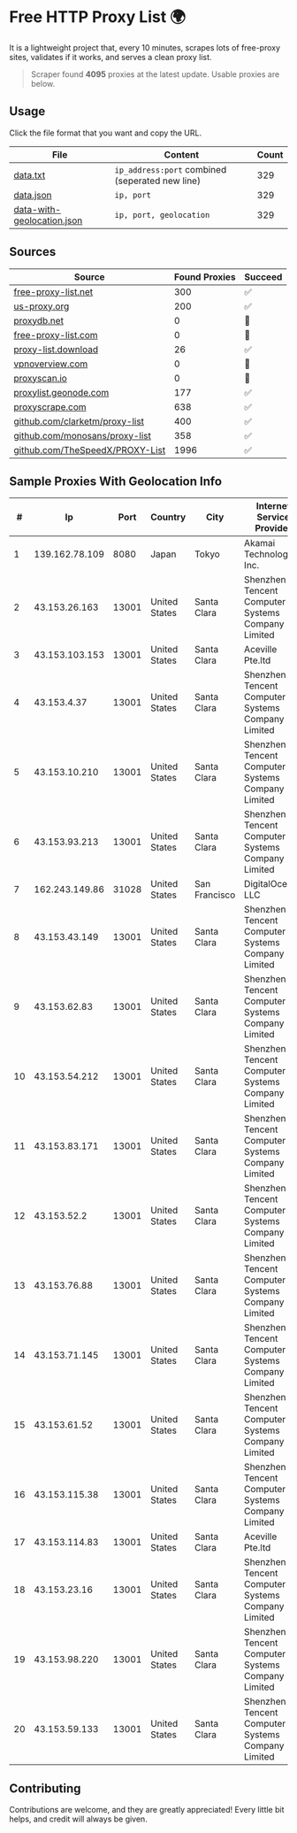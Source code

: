 
# Free HTTP Proxy List 🌍

It is a lightweight project that, every 10 minutes, scrapes lots of free-proxy sites, validates if it works, and serves a clean proxy list.


> Scraper found **4095** proxies at the latest update. Usable proxies are below.

## Usage

Click the file format that you want and copy the URL.


|File|Content|Count|
|----|-------|-----|
|[data.txt](https://raw.githubusercontent.com/themiralay/Proxy-List-World/master/data.txt)|`ip_address:port` combined (seperated new line)|329|
|[data.json](https://raw.githubusercontent.com/themiralay/Proxy-List-World/master/data.json)|`ip, port`|329|
|[data-with-geolocation.json](https://raw.githubusercontent.com/themiralay/Proxy-List-World/master/data-with-geolocation.json)|`ip, port, geolocation`|329|

## Sources

|Source|Found Proxies|Succeed|
|------|-------------|-------|
|[free-proxy-list.net](https://free-proxy-list.net)|300|✅|
|[us-proxy.org](https://www.us-proxy.org)|200|✅|
|[proxydb.net](http://proxydb.net)|0|🚫|
|[free-proxy-list.com](https://free-proxy-list.com/?page=&port=&type%5B%5D=http&type%5B%5D=https&up_time=0&search=Search)|0|🚫|
|[proxy-list.download](https://www.proxy-list.download/HTTP)|26|✅|
|[vpnoverview.com](https://vpnoverview.com/privacy/anonymous-browsing/free-proxy-servers)|0|🚫|
|[proxyscan.io](https://www.proxyscan.io)|0|🚫|
|[proxylist.geonode.com](https://proxylist.geonode.com/api/proxy-list?limit=300&page=1&sort_by=lastChecked&sort_type=desc&protocols=http,https)|177|✅|
|[proxyscrape.com](https://api.proxyscrape.com/v2/?request=displayproxies&protocol=http&timeout=10000&country=all&ssl=all&anonymity=all)|638|✅|
|[github.com/clarketm/proxy-list](https://raw.githubusercontent.com/clarketm/proxy-list/master/proxy-list-raw.txt)|400|✅|
|[github.com/monosans/proxy-list](https://raw.githubusercontent.com/monosans/proxy-list/main/proxies/http.txt)|358|✅|
|[github.com/TheSpeedX/PROXY-List](https://raw.githubusercontent.com/TheSpeedX/PROXY-List/master/http.txt)|1996|✅|


## Sample Proxies With Geolocation Info

|#|Ip|Port|Country|City|Internet Service Provider|
|-|--|----|-------|----|-------------------------|
|1|139.162.78.109|8080|Japan|Tokyo|Akamai Technologies, Inc.|
|2|43.153.26.163|13001|United States|Santa Clara|Shenzhen Tencent Computer Systems Company Limited|
|3|43.153.103.153|13001|United States|Santa Clara|Aceville Pte.ltd|
|4|43.153.4.37|13001|United States|Santa Clara|Shenzhen Tencent Computer Systems Company Limited|
|5|43.153.10.210|13001|United States|Santa Clara|Shenzhen Tencent Computer Systems Company Limited|
|6|43.153.93.213|13001|United States|Santa Clara|Shenzhen Tencent Computer Systems Company Limited|
|7|162.243.149.86|31028|United States|San Francisco|DigitalOcean, LLC|
|8|43.153.43.149|13001|United States|Santa Clara|Shenzhen Tencent Computer Systems Company Limited|
|9|43.153.62.83|13001|United States|Santa Clara|Shenzhen Tencent Computer Systems Company Limited|
|10|43.153.54.212|13001|United States|Santa Clara|Shenzhen Tencent Computer Systems Company Limited|
|11|43.153.83.171|13001|United States|Santa Clara|Shenzhen Tencent Computer Systems Company Limited|
|12|43.153.52.2|13001|United States|Santa Clara|Shenzhen Tencent Computer Systems Company Limited|
|13|43.153.76.88|13001|United States|Santa Clara|Shenzhen Tencent Computer Systems Company Limited|
|14|43.153.71.145|13001|United States|Santa Clara|Shenzhen Tencent Computer Systems Company Limited|
|15|43.153.61.52|13001|United States|Santa Clara|Shenzhen Tencent Computer Systems Company Limited|
|16|43.153.115.38|13001|United States|Santa Clara|Shenzhen Tencent Computer Systems Company Limited|
|17|43.153.114.83|13001|United States|Santa Clara|Aceville Pte.ltd|
|18|43.153.23.16|13001|United States|Santa Clara|Shenzhen Tencent Computer Systems Company Limited|
|19|43.153.98.220|13001|United States|Santa Clara|Shenzhen Tencent Computer Systems Company Limited|
|20|43.153.59.133|13001|United States|Santa Clara|Shenzhen Tencent Computer Systems Company Limited|



## Contributing

Contributions are welcome, and they are greatly appreciated! Every
little bit helps, and credit will always be given.

